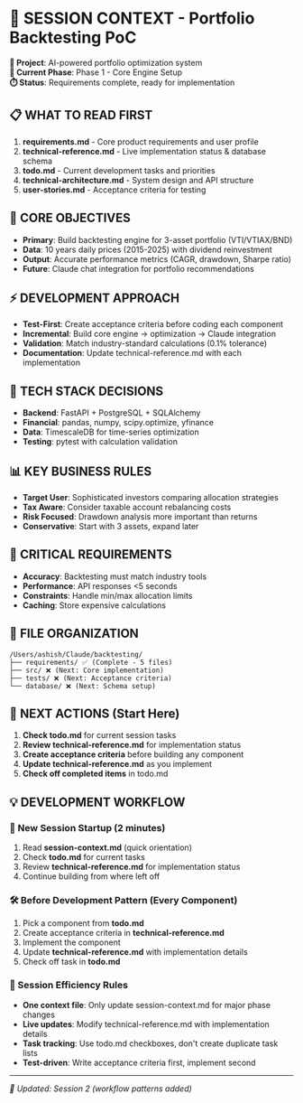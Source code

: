 # 🔄 SESSION CONTEXT - Portfolio Backtesting PoC

**📁 Project**: AI-powered portfolio optimization system  
**🎯 Current Phase**: Phase 1 - Core Engine Setup  
**⏱️ Status**: Requirements complete, ready for implementation  

## 📋 WHAT TO READ FIRST
1. **requirements.md** - Core product requirements and user profile
2. **technical-reference.md** - Live implementation status & database schema  
3. **todo.md** - Current development tasks and priorities
4. **technical-architecture.md** - System design and API structure
5. **user-stories.md** - Acceptance criteria for testing

## 🎯 CORE OBJECTIVES
- **Primary**: Build backtesting engine for 3-asset portfolio (VTI/VTIAX/BND)
- **Data**: 10 years daily prices (2015-2025) with dividend reinvestment
- **Output**: Accurate performance metrics (CAGR, drawdown, Sharpe ratio)
- **Future**: Claude chat integration for portfolio recommendations

## ⚡ DEVELOPMENT APPROACH
- **Test-First**: Create acceptance criteria before coding each component
- **Incremental**: Build core engine → optimization → Claude integration
- **Validation**: Match industry-standard calculations (0.1% tolerance)
- **Documentation**: Update technical-reference.md with each implementation

## 🔧 TECH STACK DECISIONS
- **Backend**: FastAPI + PostgreSQL + SQLAlchemy
- **Financial**: pandas, numpy, scipy.optimize, yfinance
- **Data**: TimescaleDB for time-series optimization
- **Testing**: pytest with calculation validation

## 📊 KEY BUSINESS RULES
- **Target User**: Sophisticated investors comparing allocation strategies
- **Tax Aware**: Consider taxable account rebalancing costs
- **Risk Focused**: Drawdown analysis more important than returns
- **Conservative**: Start with 3 assets, expand later

## 🚨 CRITICAL REQUIREMENTS
- **Accuracy**: Backtesting must match industry tools
- **Performance**: API responses <5 seconds
- **Constraints**: Handle min/max allocation limits
- **Caching**: Store expensive calculations

## 💾 FILE ORGANIZATION
```
/Users/ashish/Claude/backtesting/
├── requirements/ ✅ (Complete - 5 files)
├── src/ ❌ (Next: Core implementation)
├── tests/ ❌ (Next: Acceptance criteria)  
└── database/ ❌ (Next: Schema setup)
```

## 🎯 NEXT ACTIONS (Start Here)
1. **Check todo.md** for current session tasks
2. **Review technical-reference.md** for implementation status
3. **Create acceptance criteria** before building any component
4. **Update technical-reference.md** as you implement
5. **Check off completed items** in todo.md

## 💡 DEVELOPMENT WORKFLOW

### 🔄 New Session Startup (2 minutes)
1. Read **session-context.md** (quick orientation)
2. Check **todo.md** for current tasks  
3. Review **technical-reference.md** for implementation status
4. Continue building from where left off

### 🛠️ Before Development Pattern (Every Component)
1. Pick a component from **todo.md**
2. Create acceptance criteria in **technical-reference.md** 
3. Implement the component
4. Update **technical-reference.md** with implementation details
5. Check off task in **todo.md**

### 📝 Session Efficiency Rules
- **One context file**: Only update session-context.md for major phase changes
- **Live updates**: Modify technical-reference.md with implementation details  
- **Task tracking**: Use todo.md checkboxes, don't create duplicate task lists
- **Test-driven**: Write acceptance criteria first, implement second

---
*🔄 Updated: Session 2 (workflow patterns added)*
